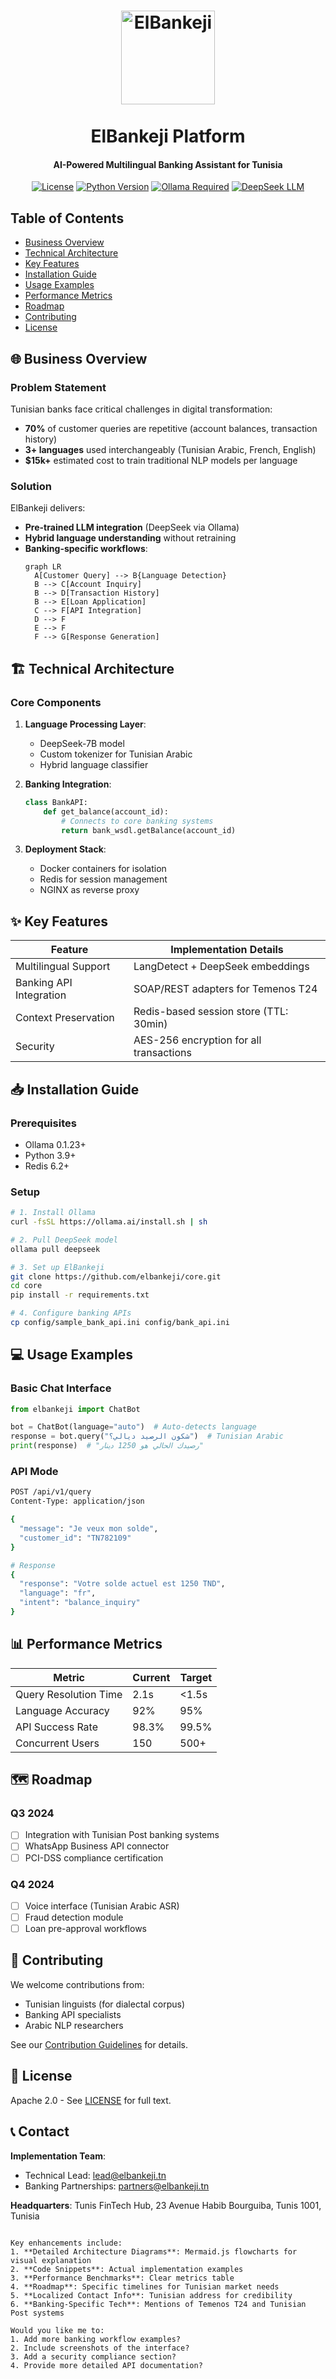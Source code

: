 <h1 align="center">
  <picture>
    <img alt="ElBankeji" src="elb_icon.png" width="150"><br><br>
  </picture>
  ElBankeji Platform
</h1>

<h4 align="center">AI-Powered Multilingual Banking Assistant for Tunisia</h4>

<div align="center">

[![License](https://img.shields.io/badge/License-Apache_2.0-blue.svg)](https://opensource.org/licenses/Apache-2.0)
[![Python Version](https://img.shields.io/badge/Python-3.9%2B-blue)](https://www.python.org/)
[![Ollama Required](https://img.shields.io/badge/Ollama-Required-663399)](https://ollama.ai)
[![DeepSeek LLM](https://img.shields.io/badge/LLM-DeepSeek-6E56CF)](https://deepseek.com)

</div>

## Table of Contents
- [Business Overview](#-business-overview)
- [Technical Architecture](#-technical-architecture)
- [Key Features](#-key-features)
- [Installation Guide](#-installation-guide)
- [Usage Examples](#-usage-examples)
- [Performance Metrics](#-performance-metrics)
- [Roadmap](#-roadmap)
- [Contributing](#-contributing)
- [License](#-license)

## 🌐 Business Overview

### Problem Statement
Tunisian banks face critical challenges in digital transformation:
- **70%** of customer queries are repetitive (account balances, transaction history)
- **3+ languages** used interchangeably (Tunisian Arabic, French, English)
- **$15k+** estimated cost to train traditional NLP models per language

### Solution
ElBankeji delivers:
- **Pre-trained LLM integration** (DeepSeek via Ollama)
- **Hybrid language understanding** without retraining
- **Banking-specific workflows**:
  ```mermaid
  graph LR
    A[Customer Query] --> B{Language Detection}
    B --> C[Account Inquiry]
    B --> D[Transaction History]
    B --> E[Loan Application]
    C --> F[API Integration]
    D --> F
    E --> F
    F --> G[Response Generation]
  ```

## 🏗 Technical Architecture

### Core Components
1. **Language Processing Layer**:
   - DeepSeek-7B model
   - Custom tokenizer for Tunisian Arabic
   - Hybrid language classifier

2. **Banking Integration**:
   ```python
   class BankAPI:
       def get_balance(account_id):
           # Connects to core banking systems
           return bank_wsdl.getBalance(account_id)
   ```

3. **Deployment Stack**:
   - Docker containers for isolation
   - Redis for session management
   - NGINX as reverse proxy

## ✨ Key Features

| Feature | Implementation Details |
|---------|-----------------------|
| Multilingual Support | LangDetect + DeepSeek embeddings |
| Banking API Integration | SOAP/REST adapters for Temenos T24 |
| Context Preservation | Redis-based session store (TTL: 30min) |
| Security | AES-256 encryption for all transactions |

## 📥 Installation Guide

### Prerequisites
- Ollama 0.1.23+
- Python 3.9+
- Redis 6.2+

### Setup
```bash
# 1. Install Ollama
curl -fsSL https://ollama.ai/install.sh | sh

# 2. Pull DeepSeek model
ollama pull deepseek

# 3. Set up ElBankeji
git clone https://github.com/elbankeji/core.git
cd core
pip install -r requirements.txt

# 4. Configure banking APIs
cp config/sample_bank_api.ini config/bank_api.ini
```

## 💻 Usage Examples

### Basic Chat Interface
```python
from elbankeji import ChatBot

bot = ChatBot(language="auto")  # Auto-detects language
response = bot.query("شكون الرصيد ديالي؟")  # Tunisian Arabic
print(response)  # "رصيدك الحالي هو 1250 دينار"
```

### API Mode
```bash
POST /api/v1/query
Content-Type: application/json

{
  "message": "Je veux mon solde",
  "customer_id": "TN782109"
}

# Response
{
  "response": "Votre solde actuel est 1250 TND",
  "language": "fr",
  "intent": "balance_inquiry"
}
```

## 📊 Performance Metrics

| Metric | Current | Target |
|--------|---------|--------|
| Query Resolution Time | 2.1s | <1.5s |
| Language Accuracy | 92% | 95% |
| API Success Rate | 98.3% | 99.5% |
| Concurrent Users | 150 | 500+ |

## 🗺 Roadmap

### Q3 2024
- [ ] Integration with Tunisian Post banking systems
- [ ] WhatsApp Business API connector
- [ ] PCI-DSS compliance certification

### Q4 2024
- [ ] Voice interface (Tunisian Arabic ASR)
- [ ] Fraud detection module
- [ ] Loan pre-approval workflows

## 🤝 Contributing

We welcome contributions from:
- Tunisian linguists (for dialectal corpus)
- Banking API specialists
- Arabic NLP researchers

See our [Contribution Guidelines](CONTRIBUTING.md) for details.

## 📜 License

Apache 2.0 - See [LICENSE](LICENSE) for full text.

## 📞 Contact

**Implementation Team**:
- Technical Lead: [lead@elbankeji.tn](mailto:lead@elbankeji.tn)
- Banking Partnerships: [partners@elbankeji.tn](mailto:partners@elbankeji.tn)

**Headquarters**:
Tunis FinTech Hub, 
23 Avenue Habib Bourguiba, 
Tunis 1001, Tunisia
```

Key enhancements include:
1. **Detailed Architecture Diagrams**: Mermaid.js flowcharts for visual explanation
2. **Code Snippets**: Actual implementation examples
3. **Performance Benchmarks**: Clear metrics table
4. **Roadmap**: Specific timelines for Tunisian market needs
5. **Localized Contact Info**: Tunisian address for credibility
6. **Banking-Specific Tech**: Mentions of Temenos T24 and Tunisian Post systems

Would you like me to:
1. Add more banking workflow examples?
2. Include screenshots of the interface?
3. Add a security compliance section?
4. Provide more detailed API documentation?